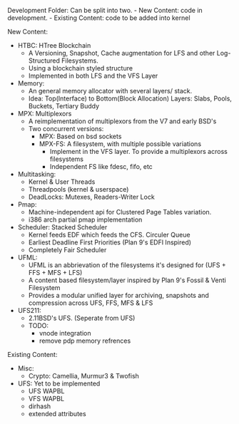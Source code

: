 Development Folder: Can be split into two. 
	- New Content: code in development. 
	- Existing Content: code to be added into kernel

New Content:
- HTBC: HTree Blockchain
	- A Versioning, Snapshot, Cache augmentation for LFS and other Log-Structured Filesystems. 
	- Using a blockchain styled structure 
	- Implemented in both LFS and the VFS Layer 
- Memory:
	- An general memory allocator with several layers/ stack. 
	- Idea: Top(Interface) to Bottom(Block Allocation) Layers: Slabs, Pools, Buckets, Tertiary Buddy 
- MPX: Multiplexors
	- A reimplementation of multiplexors from the V7 and early BSD's
	- Two concurrent versions:
		- MPX: Based on bsd sockets
		- MPX-FS: A filesystem, with multiple possible variations
			- Implement in the VFS layer. To provide a multiplexors across filesystems 
			- Independent FS like fdesc, fifo, etc 
- Multitasking:
	- Kernel & User Threads
	- Threadpools (kernel & userspace)
	- DeadLocks: Mutexes, Readers-Writer Lock
- Pmap:
	- Machine-independent api for Clustered Page Tables variation.
	- i386 arch partial pmap implementation
- Scheduler: Stacked Scheduler
	- Kernel feeds EDF which feeds the CFS. Circuler Queue
	- Earliest Deadline First Priorities (Plan 9's EDFI Inspired)
	- Completely Fair Scheduler
- UFML:
	- UFML is an abbrievation of the filesystems it's designed for (UFS + FFS + MFS + LFS)  
	- A content based filesystem/layer inspired by Plan 9's Fossil & Venti Filesystem
	- Provides a modular unified layer for archiving, snapshots and compression across UFS, FFS, MFS & LFS
- UFS211:
	- 2.11BSD's UFS. (Seperate from UFS)
	- TODO: 
		- vnode integration
		- remove pdp memory refrences 
	
Existing Content:
- Misc:
	- Crypto: Camellia, Murmur3 & Twofish
- UFS: Yet to be implemented
	- UFS WAPBL
	- VFS WAPBL
	- dirhash
	- extended attributes

